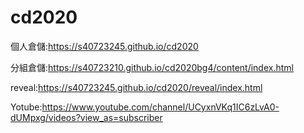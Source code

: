 # cd2020
個人倉儲:https://s40723245.github.io/cd2020

分組倉儲:https://s40723210.github.io/cd2020bg4/content/index.html

reveal:https://s40723245.github.io/cd2020/reveal/index.html

Yotube:https://www.youtube.com/channel/UCyxnVKq1IC6zLvA0-dUMpxg/videos?view_as=subscriber
